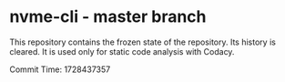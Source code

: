 # nvme-cli - master branch

This repository contains the frozen state of the repository.
Its history is cleared. It is used only for static code
analysis with Codacy.

Commit Time: 1728437357